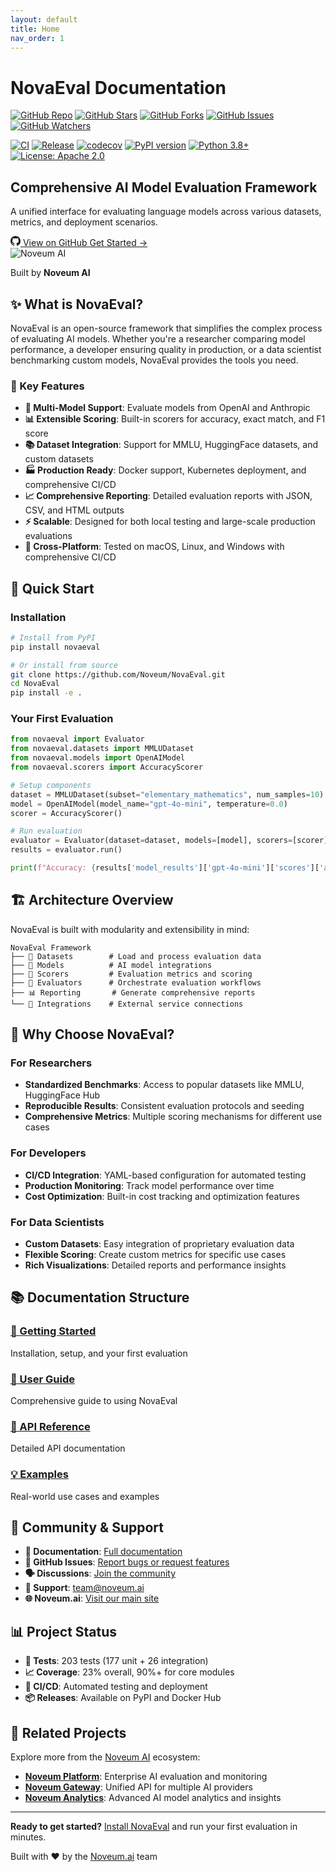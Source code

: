 ```yaml
---
layout: default
title: Home
nav_order: 1
---
```


# NovaEval Documentation

[![GitHub Repo](https://img.shields.io/badge/GitHub-NovaEval-blue?logo=github)](https://github.com/Noveum/NovaEval)
[![GitHub Stars](https://img.shields.io/github/stars/Noveum/NovaEval?style=social)](https://github.com/Noveum/NovaEval/stargazers)
[![GitHub Forks](https://img.shields.io/github/forks/Noveum/NovaEval?style=social)](https://github.com/Noveum/NovaEval/network/members)
[![GitHub Issues](https://img.shields.io/github/issues/Noveum/NovaEval)](https://github.com/Noveum/NovaEval/issues)
[![GitHub Watchers](https://img.shields.io/github/watchers/Noveum/NovaEval?style=social)](https://github.com/Noveum/NovaEval/watchers)

[![CI](https://github.com/Noveum/NovaEval/actions/workflows/ci.yml/badge.svg)](https://github.com/Noveum/NovaEval/actions/workflows/ci.yml)
[![Release](https://github.com/Noveum/NovaEval/actions/workflows/release.yml/badge.svg)](https://github.com/Noveum/NovaEval/actions/workflows/release.yml)
[![codecov](https://codecov.io/gh/Noveum/NovaEval/branch/main/graph/badge.svg)](https://codecov.io/gh/Noveum/NovaEval)
[![PyPI version](https://badge.fury.io/py/novaeval.svg)](https://badge.fury.io/py/novaeval)
[![Python 3.8+](https://img.shields.io/badge/python-3.8+-blue.svg)](https://www.python.org/downloads/)
[![License: Apache 2.0](https://img.shields.io/badge/License-Apache%202.0-blue.svg)](https://opensource.org/licenses/Apache-2.0)

<div class="hero-banner">
  <div class="hero-content">
    <div class="hero-text">
      <h2>Comprehensive AI Model Evaluation Framework</h2>
      <p>A unified interface for evaluating language models across various datasets, metrics, and deployment scenarios.</p>
      <div class="hero-buttons">
        <a href="https://github.com/Noveum/NovaEval" class="github-button" target="_blank" rel="noopener">
          <svg class="github-icon" viewBox="0 0 16 16" width="16" height="16">
            <path fill="currentColor" d="M8 0C3.58 0 0 3.58 0 8c0 3.54 2.29 6.53 5.47 7.59.4.07.55-.17.55-.38 0-.19-.01-.82-.01-1.49-2.01.37-2.53-.49-2.69-.94-.09-.23-.48-.94-.82-1.13-.28-.15-.68-.52-.01-.53.63-.01 1.08.58 1.23.82.72 1.21 1.87.87 2.33.66.07-.52.28-.87.51-1.07-1.78-.2-3.64-.89-3.64-3.95 0-.87.31-1.59.82-2.15-.08-.2-.36-1.02.08-2.12 0 0 .67-.21 2.2.82.64-.18 1.32-.27 2-.27.68 0 1.36.09 2 .27 1.53-1.04 2.2-.82 2.2-.82.44 1.1.16 1.92.08 2.12.51.56.82 1.27.82 2.15 0 3.07-1.87 3.75-3.65 3.95.29.25.54.73.54 1.48 0 1.07-.01 1.93-.01 2.2 0 .21.15.46.55.38A8.013 8.013 0 0016 8c0-4.42-3.58-8-8-8z"/>
          </svg>
          View on GitHub
        </a>
        <a href="/getting-started/" class="primary-button">Get Started →</a>
      </div>
    </div>
    <div class="hero-brand">
      <img src="/assets/images/noveum-logo.png" alt="Noveum AI" class="noveum-logo">
      <p class="brand-text">Built by <strong>Noveum AI</strong></p>
    </div>
  </div>
</div>

## ✨ What is NovaEval?

NovaEval is an open-source framework that simplifies the complex process of evaluating AI models. Whether you're a researcher comparing model performance, a developer ensuring quality in production, or a data scientist benchmarking custom models, NovaEval provides the tools you need.

### 🎯 Key Features

- **🤖 Multi-Model Support**: Evaluate models from OpenAI and Anthropic
- **📊 Extensible Scoring**: Built-in scorers for accuracy, exact match, and F1 score
- **📚 Dataset Integration**: Support for MMLU, HuggingFace datasets, and custom datasets
- **🏭 Production Ready**: Docker support, Kubernetes deployment, and comprehensive CI/CD
- **📈 Comprehensive Reporting**: Detailed evaluation reports with JSON, CSV, and HTML outputs
- **⚡ Scalable**: Designed for both local testing and large-scale production evaluations
- **🔧 Cross-Platform**: Tested on macOS, Linux, and Windows with comprehensive CI/CD

## 🚀 Quick Start

### Installation

```bash
# Install from PyPI
pip install novaeval

# Or install from source
git clone https://github.com/Noveum/NovaEval.git
cd NovaEval
pip install -e .
```

### Your First Evaluation

```python
from novaeval import Evaluator
from novaeval.datasets import MMLUDataset
from novaeval.models import OpenAIModel
from novaeval.scorers import AccuracyScorer

# Setup components
dataset = MMLUDataset(subset="elementary_mathematics", num_samples=10)
model = OpenAIModel(model_name="gpt-4o-mini", temperature=0.0)
scorer = AccuracyScorer()

# Run evaluation
evaluator = Evaluator(dataset=dataset, models=[model], scorers=[scorer])
results = evaluator.run()

print(f"Accuracy: {results['model_results']['gpt-4o-mini']['scores']['accuracy']['mean']:.4f}")
```

## 🏗️ Architecture Overview

NovaEval is built with modularity and extensibility in mind:

```
NovaEval Framework
├── 📁 Datasets        # Load and process evaluation data
├── 🤖 Models          # AI model integrations
├── 🎯 Scorers         # Evaluation metrics and scoring
├── 🔄 Evaluators      # Orchestrate evaluation workflows
├── 📊 Reporting       # Generate comprehensive reports
└── 🔗 Integrations    # External service connections
```

## 🌟 Why Choose NovaEval?

### For Researchers
- **Standardized Benchmarks**: Access to popular datasets like MMLU, HuggingFace Hub
- **Reproducible Results**: Consistent evaluation protocols and seeding
- **Comprehensive Metrics**: Multiple scoring mechanisms for different use cases

### For Developers
- **CI/CD Integration**: YAML-based configuration for automated testing
- **Production Monitoring**: Track model performance over time
- **Cost Optimization**: Built-in cost tracking and optimization features

### For Data Scientists
- **Custom Datasets**: Easy integration of proprietary evaluation data
- **Flexible Scoring**: Create custom metrics for specific use cases
- **Rich Visualizations**: Detailed reports and performance insights

## 📚 Documentation Structure

<div class="doc-grid">
  <div class="doc-card">
    <h3><a href="/getting-started/">🚀 Getting Started</a></h3>
    <p>Installation, setup, and your first evaluation</p>
  </div>

  <div class="doc-card">
    <h3><a href="/user-guide/">📖 User Guide</a></h3>
    <p>Comprehensive guide to using NovaEval</p>
  </div>

  <div class="doc-card">
    <h3><a href="/api-reference/">🔧 API Reference</a></h3>
    <p>Detailed API documentation</p>
  </div>

  <div class="doc-card">
    <h3><a href="/examples/">💡 Examples</a></h3>
    <p>Real-world use cases and examples</p>
  </div>
</div>

## 🤝 Community & Support

- **📖 Documentation**: [Full documentation](https://noveum.github.io/NovaEval)
- **💬 GitHub Issues**: [Report bugs or request features](https://github.com/Noveum/NovaEval/issues)
- **🗣️ Discussions**: [Join the community](https://github.com/Noveum/NovaEval/discussions)
- **📧 Support**: [team@noveum.ai](mailto:team@noveum.ai)
- **🌐 Noveum.ai**: [Visit our main site](https://noveum.ai)

## 📊 Project Status

- **🧪 Tests**: 203 tests (177 unit + 26 integration)
- **📈 Coverage**: 23% overall, 90%+ for core modules
- **🔄 CI/CD**: Automated testing and deployment
- **📦 Releases**: Available on PyPI and Docker Hub

## 🔗 Related Projects

Explore more from the [Noveum AI](https://noveum.ai) ecosystem:

- **[Noveum Platform](https://noveum.ai/en/docs)**: Enterprise AI evaluation and monitoring
- **[Noveum Gateway](https://noveum.ai)**: Unified API for multiple AI providers
- **[Noveum Analytics](https://noveum.ai)**: Advanced AI model analytics and insights

---

<div class="footer-cta">
  <p><strong>Ready to get started?</strong> <a href="/getting-started/">Install NovaEval</a> and run your first evaluation in minutes.</p>
  <p>Built with ❤️ by the <a href="https://noveum.ai" target="_blank">Noveum.ai</a> team</p>
</div>
